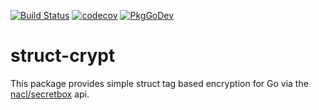 [![Build Status](https://travis-ci.org/jmhobbs/struct-crypt.svg?branch=master)](https://travis-ci.org/jmhobbs/struct-crypt) [![codecov](https://codecov.io/gh/jmhobbs/struct-crypt/branch/master/graph/badge.svg)](https://codecov.io/gh/jmhobbs/struct-crypt) [![PkgGoDev](https://pkg.go.dev/badge/github.com/jmhobbs/struct-crypt)](https://pkg.go.dev/github.com/jmhobbs/struct-crypt)

# struct-crypt

This package provides simple struct tag based encryption for Go via the [nacl/secretbox](golang.org/x/crypto/nacl/secretbox) api.